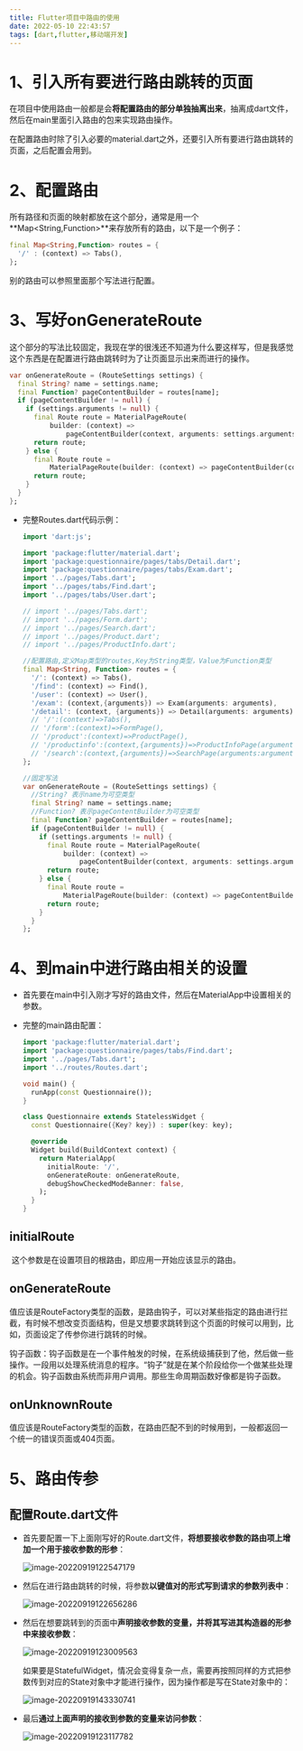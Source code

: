 ```yaml
---
title: Flutter项目中路由的使用
date: 2022-05-10 22:43:57
tags: [dart,flutter,移动端开发]
---
```


# 1、引入所有要进行路由跳转的页面

​	在项目中使用路由一般都是会**将配置路由的部分单独抽离出来**，抽离成dart文件，然后在main里面引入路由的包来实现路由操作。

​	在配置路由时除了引入必要的material.dart之外，还要引入所有要进行路由跳转的页面，之后配置会用到。

# 2、配置路由

​	所有路径和页面的映射都放在这个部分，通常是用一个**Map<String,Function>**来存放所有的路由，以下是一个例子：

```dart
final Map<String,Function> routes = {
  '/' : (context) => Tabs(),
};
```

别的路由可以参照里面那个写法进行配置。

# 3、写好onGenerateRoute

​	这个部分的写法比较固定，我现在学的很浅还不知道为什么要这样写，但是我感觉这个东西是在配置进行路由跳转时为了让页面显示出来而进行的操作。

```dart
var onGenerateRoute = (RouteSettings settings) {
  final String? name = settings.name;
  final Function? pageContentBuilder = routes[name];
  if (pageContentBuilder != null) {
    if (settings.arguments != null) {
      final Route route = MaterialPageRoute(
          builder: (context) =>
              pageContentBuilder(context, arguments: settings.arguments));
      return route;
    } else {
      final Route route =
          MaterialPageRoute(builder: (context) => pageContentBuilder(context));
      return route;
    }
  }
};
```

- 完整Routes.dart代码示例：

  ```dart
  import 'dart:js';
  
  import 'package:flutter/material.dart';
  import 'package:questionnaire/pages/tabs/Detail.dart';
  import 'package:questionnaire/pages/tabs/Exam.dart';
  import '../pages/Tabs.dart';
  import '../pages/tabs/Find.dart';
  import '../pages/tabs/User.dart';
  
  // import '../pages/Tabs.dart';
  // import '../pages/Form.dart';
  // import '../pages/Search.dart';
  // import '../pages/Product.dart';
  // import '../pages/ProductInfo.dart';
  
  //配置路由,定义Map类型的routes,Key为String类型，Value为Function类型
  final Map<String, Function> routes = {
    '/': (context) => Tabs(),
    '/find': (context) => Find(),
    '/user': (context) => User(),
    '/exam': (context,{arguments}) => Exam(arguments: arguments),
    '/detail': (context, {arguments}) => Detail(arguments: arguments), //路由传参
    // '/':(context)=>Tabs(),
    // '/form':(context)=>FormPage(),
    // '/product':(context)=>ProductPage(),
    // '/productinfo':(context,{arguments})=>ProductInfoPage(arguments:arguments),
    // '/search':(context,{arguments})=>SearchPage(arguments:arguments),
  };
  
  //固定写法
  var onGenerateRoute = (RouteSettings settings) {
    //String? 表示name为可空类型
    final String? name = settings.name;
    //Function? 表示pageContentBuilder为可空类型
    final Function? pageContentBuilder = routes[name];
    if (pageContentBuilder != null) {
      if (settings.arguments != null) {
        final Route route = MaterialPageRoute(
            builder: (context) =>
                pageContentBuilder(context, arguments: settings.arguments));
        return route;
      } else {
        final Route route =
            MaterialPageRoute(builder: (context) => pageContentBuilder(context));
        return route;
      }
    }
  };
  ```

# 4、到main中进行路由相关的设置

- 首先要在main中引入刚才写好的路由文件，然后在MaterialApp中设置相关的参数。

- 完整的main路由配置：

  ```dart
  import 'package:flutter/material.dart';
  import 'package:questionnaire/pages/tabs/Find.dart';
  import '../pages/Tabs.dart';
  import '../routes/Routes.dart';
  
  void main() {
    runApp(const Questionnaire());
  }
  
  class Questionnaire extends StatelessWidget {
    const Questionnaire({Key? key}) : super(key: key);
  
    @override
    Widget build(BuildContext context) {
      return MaterialApp(
        initialRoute: '/',
        onGenerateRoute: onGenerateRoute,
        debugShowCheckedModeBanner: false,
      );
    }
  }
  ```

## initialRoute

​	这个参数是在设置项目的根路由，即应用一开始应该显示的路由。

## onGenerateRoute

​	值应该是RouteFactory类型的函数，是路由钩子，可以对某些指定的路由进行拦截，有时候不想改变页面结构，但是又想要求跳转到这个页面的时候可以用到，比如，页面设定了传参你进行跳转的时候。

​	钩子函数：钩子函数是在一个事件触发的时候，在系统级捕获到了他，然后做一些操作。一段用以处理系统消息的程序。“钩子”就是在某个阶段给你一个做某些处理的机会。钩子函数由系统而非用户调用。那些生命周期函数好像都是钩子函数。

## onUnknownRoute

​	值应该是RouteFactory类型的函数，在路由匹配不到的时候用到，一般都返回一个统一的错误页面或404页面。

# 5、路由传参

## 配置Route.dart文件

- 首先要配置一下上面刚写好的Route.dart文件，**将想要接收参数的路由项上增加一个用于接收参数的形参**：

  ![image-20220919122547179](https://konjacer-blog-img-repo.oss-cn-qingdao.aliyuncs.com/img/image-20220919122547179.png)

- 然后在进行路由跳转的时候，将参数**以键值对的形式写到请求的参数列表中**：

  ![image-20220919122656286](https://konjacer-blog-img-repo.oss-cn-qingdao.aliyuncs.com/img/image-20220919122656286.png)

- 然后在想要跳转到的页面中**声明接收参数的变量，并将其写进其构造器的形参中来接收参数**：

  ![image-20220919123009563](https://konjacer-blog-img-repo.oss-cn-qingdao.aliyuncs.com/img/image-20220919123009563.png)

  如果要是StatefulWidget，情况会变得复杂一点，需要再按照同样的方式把参数传到对应的State对象中才能进行操作，因为操作都是写在State对象中的：

  ![image-20220919143330741](https://konjacer-blog-img-repo.oss-cn-qingdao.aliyuncs.com/img/image-20220919143330741.png)

- 最后**通过上面声明的接收到参数的变量来访问参数**：

  ![image-20220919123117782](https://konjacer-blog-img-repo.oss-cn-qingdao.aliyuncs.com/img/image-20220919123117782.png)
